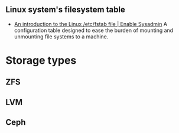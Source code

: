 ## Linux system's filesystem table
- [An introduction to the Linux /etc/fstab file | Enable Sysadmin](https://www.redhat.com/sysadmin/etc-fstab)
A configuration table designed to ease the burden of mounting and unmounting file systems to a machine.

# Storage types
## ZFS

## LVM

## Ceph
